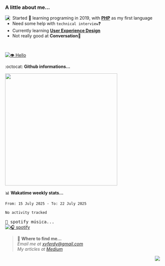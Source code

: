 ### A little about me...
<img src="https://cdn.betterttv.net/emote/584d92a1f52be01a7ee606a9/3x" align="left"/>

- Started 🎉 learning programing in 2019, with [**PHP**](https://www.php.net/) as my first language
- Need some help with `technical interview`❓
- Currently learning [**User Experience Design**](https://www.nngroup.com/articles/definition-user-experience/)
- Not really good at **Conversation**💢
<br>

[![👁️ Hello](https://hits.dwyl.com/xvferdy/xvferdy.svg?style=flat-square)](http://hits.dwyl.com/xvferdy/xvferdy)

:octocat: **Github informations...**

<!--![Top Langs](https://github-readme-stats.vercel.app/api/top-langs/?username=xvferdy&layout=compact)-->
<img src="https://github-readme-stats.vercel.app/api/top-langs/?username=xvferdy&layout=compact" width="365px"/>

📊 **Wakatime weekly stats...**

<!--START_SECTION:waka-->

```txt
From: 15 July 2025 - To: 22 July 2025

No activity tracked
```

<!--END_SECTION:waka-->


<!-- https://www.spotify.com/us/account/apps/ -->
<kbd>🎵 spotify música...</kbd> <br>
[![🎧 spotify](https://spotify-github-profile.kittinanx.com/api/view?uid=xvferdy&cover_image=true&theme=novatorem&show_offline=false&background_color=121212&interchange=false&bar_color=ff0080&bar_color_cover=false)](https://github.com/kittinan/spotify-github-profile)

> 📠 **Where to find me...**</br>
>  _Email me at [xvferdy@gmail.com](mailto:xvferdy@gmail.com) <br>
 My articles at [Medium](https://medium.com/@berlianto.dev)_

<img src="https://cdn.betterttv.net/emote/5d7d8931d2458468c1f44dc2/1x" align="right">
